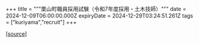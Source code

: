 +++
title = """栗山町職員採用試験（令和7年度採用・土木技師）"""
date = 2024-12-09T06:00:00.000Z
expiryDate = 2024-12-29T03:24:51.261Z
tags = ["kuriyama","recruit"]
+++


[[source]](https://www.town.kuriyama.hokkaido.jp/site/saiyou/28172.html)
